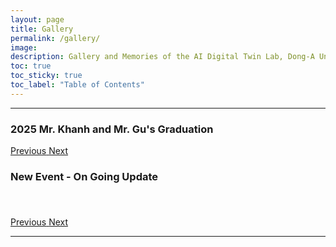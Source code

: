 ```yaml
---
layout: page
title: Gallery
permalink: /gallery/
image: 
description: Gallery and Memories of the AI Digital Twin Lab, Dong-A University of Korea
toc: true
toc_sticky: true
toc_label: "Table of Contents"
---
```


---

<div class="container mt-4">
    <div class="row">
        <!-- Gallery 1 -->
        <div class="col-md-6">
            <div class="row">
                <h3 class="text-center">2025 Mr. Khanh and Mr. Gu's Graduation</h3>
            </div>
            <div id="galleryCarousel1" class="carousel slide" data-bs-ride="carousel">
                <div class="carousel-inner"></div>
                <a class="carousel-control-prev" href="#galleryCarousel1" role="button" data-bs-slide="prev">
                    <span class="carousel-control-prev-icon" aria-hidden="true"></span>
                    <span class="visually-hidden">Previous</span>
                </a>
                <a class="carousel-control-next" href="#galleryCarousel1" role="button" data-bs-slide="next">
                    <span class="carousel-control-next-icon" aria-hidden="true"></span>
                    <span class="visually-hidden">Next</span>
                </a>
            </div>
        </div>
        <!-- Gallery 2 -->
        <div class="col-md-6">
            <div class="row" style="height:74px">
                <h3 class="text-center">New Event - On Going Update</h3>
            </div>
            <div id="galleryCarousel2" class="carousel slide" data-bs-ride="carousel">
                <div class="carousel-inner"></div>
                <a class="carousel-control-prev" href="#galleryCarousel2" role="button" data-bs-slide="prev">
                    <span class="carousel-control-prev-icon" aria-hidden="true"></span>
                    <span class="visually-hidden">Previous</span>
                </a>
                <a class="carousel-control-next" href="#galleryCarousel2" role="button" data-bs-slide="next">
                    <span class="carousel-control-next-icon" aria-hidden="true"></span>
                    <span class="visually-hidden">Next</span>
                </a>
            </div>
        </div>
    </div>
</div>

<hr>

<script>
    const basePath  = "../images/Gallery/2025-Graduation/Spring/";
    const basePath2 = "../images/Gallery/2025-Graduation/NewEvent/";
    const imagePaths  = Array.from({ length: 5 }, (_, i) => `${basePath}0${i + 1}.jpg`);
    const imagePaths2 = Array.from({ length: 2 }, (_, i) => `${basePath2}0${i + 1}.jpg`);

    function createCarouselItems(carouselId, images) {
        const carouselInner = document.querySelector(`#${carouselId} .carousel-inner`);
        carouselInner.innerHTML = images.map((src, index) => `
            <div class="carousel-item ${index === 0 ? 'active' : ''}">
                <img src="${src}" class="d-block w-100" alt="Slide ${index + 1}" style="width:5934px, height:3693px">
            </div>
        `).join('');
    }

    createCarouselItems('galleryCarousel1', imagePaths);
    createCarouselItems('galleryCarousel2', imagePaths2);
</script>



<!-- Ensure Bootstrap 5 is linked -->
<link rel="stylesheet" href="https://cdn.jsdelivr.net/npm/bootstrap@5.3.0/dist/css/bootstrap.min.css">
<script src="https://cdn.jsdelivr.net/npm/bootstrap@5.3.0/dist/js/bootstrap.bundle.min.js"></script>

